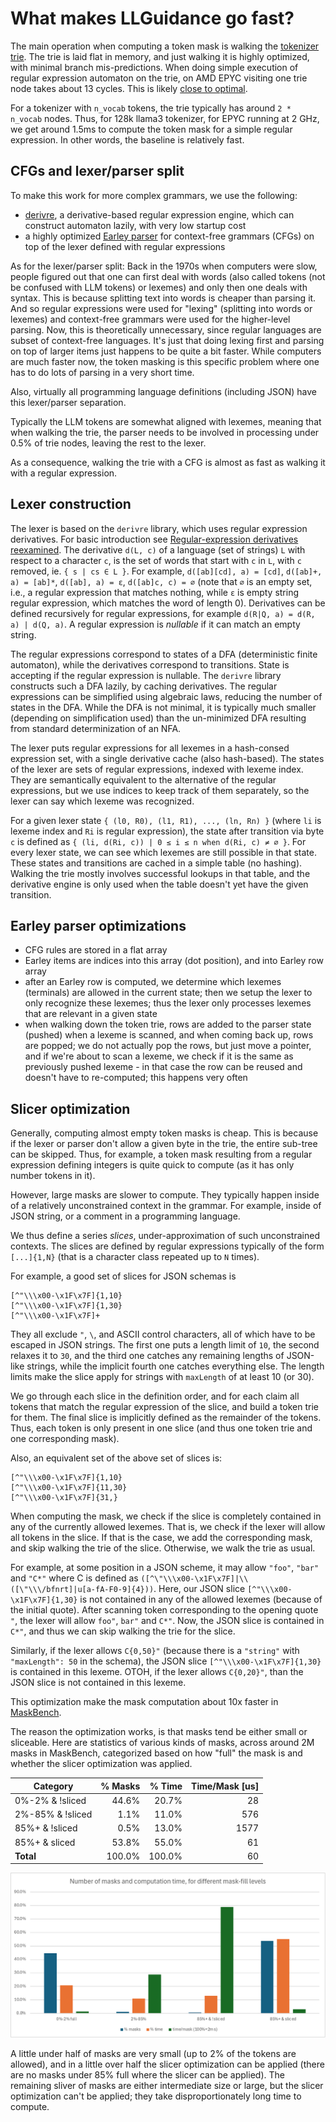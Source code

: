# What makes LLGuidance go fast?

The main operation when computing a token mask is walking the [tokenizer trie](./toktrie.md).
The trie is laid flat in memory, and just walking it is highly optimized,
with minimal branch mis-predictions.
When doing simple execution of regular expression automaton on the trie,
on AMD EPYC visiting one trie node takes about 13 cycles.
This is likely [close to optimal](./toktrie.md#actual-code).

For a tokenizer with `n_vocab` tokens, the trie typically has around `2 * n_vocab` nodes.
Thus, for 128k llama3 tokenizer, for EPYC running at 2 GHz,
we get around 1.5ms to compute the token mask for a simple regular expression.
In other words, the baseline is relatively fast.

## CFGs and lexer/parser split

To make this work for more complex grammars, we use the following:

- [derivre](https://github.com/microsoft/derivre), a derivative-based regular expression engine,
  which can construct automaton lazily, with very low startup cost
- a highly optimized
  [Earley parser](https://en.wikipedia.org/wiki/Earley_parser)
  for context-free grammars (CFGs)
  on top of the lexer defined with regular expressions

As for the lexer/parser split:
Back in the 1970s when computers were slow, people figured out that one can
first deal with words
(also called tokens (not be confused with LLM tokens) or lexemes)
and only then one deals with syntax.
This is because splitting text into words is cheaper than parsing it.
And so regular expressions were used for "lexing"
(splitting into words or lexemes) and context-free grammars were
used for the higher-level parsing.
Now, this is theoretically unnecessary, since regular languages are
subset of context-free languages.
It's just that doing lexing first and parsing on top of larger items just
happens to be quite a bit faster.
While computers are much faster now, the token masking is this specific problem where one has to do lots of parsing in a very short time.

Also, virtually all programming language definitions (including JSON)
have this lexer/parser separation.

Typically the LLM tokens are somewhat aligned with lexemes,
meaning that when walking the trie,
the parser needs to be involved in processing under 0.5% of trie nodes,
leaving the rest to the lexer.

As a consequence, walking the trie with a CFG is almost as fast as walking it with a regular expression.

## Lexer construction

The lexer is based on the `derivre` library, which uses regular expression derivatives.
For basic introduction see
[Regular-expression derivatives reexamined](https://www.khoury.northeastern.edu/home/turon/re-deriv.pdf).
The derivative `d(L, c)` of a language (set of strings) `L` with respect to a character `c`,
is the set of words that start with `c` in `L`, with `c` removed, ie. `{ s | cs ∈ L }`.
For example, `d([ab][cd], a) = [cd]`, `d([ab]+, a) = [ab]*`, `d([ab], a) = ε`, `d([ab]c, c) = ∅`
(note that `∅` is an empty set, i.e., a regular expression that matches nothing,
while `ε` is empty string regular expression, which matches the word of length 0).
Derivatives can be defined recursively for regular expressions,
for example `d(R|Q, a) = d(R, a) | d(Q, a)`.
A regular expression is _nullable_ if it can match an empty string.

The regular expressions correspond to states of a DFA
(deterministic finite automaton),
while the derivatives correspond to transitions.
State is accepting if the regular expression is nullable.
The `derivre` library constructs such a DFA lazily, by caching derivatives.
The regular expressions can be simplified using algebraic laws,
reducing the number of states in the DFA.
While the DFA is not minimal, it is typically much smaller
(depending on simplification used) than the
un-minimized DFA resulting from standard determinization of an NFA.

The lexer puts regular expressions for all lexemes in a hash-consed
expression set, with a single derivative cache (also hash-based).
The states of the lexer are sets of regular expressions, indexed
with lexeme index.
They are semantically equivalent to the alternative of the regular
expressions, but we use indices to keep track of them separately,
so the lexer can say which lexeme was recognized.

For a given lexer state `{ (l0, R0), (l1, R1), ..., (ln, Rn) }`
(where `li` is lexeme index and `Ri` is regular expression),
the state after transition via byte `c` is defined as
`{ (li, d(Ri, c)) | 0 ≤ i ≤ n when d(Ri, c) ≠ ∅ }`.
For every lexer state, we can see which lexemes are still possible in that state.
These states and transitions are cached in a simple table (no hashing).
Walking the trie mostly involves successful lookups in that table,
and the derivative engine is only used when the table doesn't yet have the
given transition.


## Earley parser optimizations

- CFG rules are stored in a flat array
- Earley items are indices into this array (dot position), and into Earley row array
- after an Earley row is computed, we determine which lexemes (terminals) are
  allowed in the current state; then we setup the lexer to only recognize these lexemes;
  thus the lexer only processes lexemes that are relevant in a given state
- when walking down the token trie, rows are added to the parser state (pushed)
  when a lexeme is scanned,
  and when coming back up, rows are popped;
  we do not actually pop the rows, but just move a pointer, and if we're
  about to scan a lexeme, we check if it is the same as previously pushed
  lexeme - in that case the row can be reused and doesn't have to re-computed;
  this happens very often

## Slicer optimization

Generally, computing almost empty token masks is cheap.
This is because if the lexer or parser don't allow a given byte
in the trie, the entire sub-tree can be skipped.
Thus, for example, a token mask resulting from a regular expression defining
integers is quite quick to compute (as it has only number tokens in it).

However, large masks are slower to compute.
They typically happen inside of a relatively unconstrained context in the grammar.
For example, inside of JSON string, or a comment in a programming language.

We thus define a series _slices_, under-approximation of such unconstrained contexts.
The slices are defined by regular expressions typically of the form `[...]{1,N}`
(that is a character class repeated up to `N` times).

For example, a good set of slices for JSON schemas is 

```regex
[^"\\\x00-\x1F\x7F]{1,10}
[^"\\\x00-\x1F\x7F]{1,30}
[^"\\\x00-\x1F\x7F]+
```

They all exclude `"`, `\`, and ASCII control characters, all of which have to
be escaped in JSON strings.
The first one puts a length limit of `10`, the second relaxes it to `30`,
and the third one catches any remaining lengths of JSON-like strings,
while the implicit fourth one catches everything else.
The length limits make the slice apply for strings with `maxLength` of at least
10 (or 30).

We go through each slice in the definition order,
and for each claim all tokens that match the regular expression of the slice,
and build a token trie for them.
The final slice is implicitly defined as the remainder of the tokens.
Thus, each token is only present in one slice (and thus one token trie and one corresponding mask).

Also, an equivalent set of the above set of slices is:

```regex
[^"\\\x00-\x1F\x7F]{1,10}
[^"\\\x00-\x1F\x7F]{11,30}
[^"\\\x00-\x1F\x7F]{31,}
```

When computing the mask,
we check if the slice is completely contained in any of the currently allowed lexemes.
That is, we check if the lexer will allow all tokens in the slice.
If that is the case, we add the corresponding mask, and skip walking the trie of the slice.
Otherwise, we walk the trie as usual.

For example, at some position in a JSON scheme,
it may allow `"foo"`, `"bar"` and `"C*"` where C is defined as
`([^\"\\\x00-\x1F\x7F]|\\([\"\\\/bfnrt]|u[a-fA-F0-9]{4}))`.
Here, our JSON slice `[^"\\\x00-\x1F\x7F]{1,30}` is not contained
in any of the allowed lexemes (because of the initial quote).
After scanning token corresponding to the opening quote `"`,
the lexer will allow `foo"`, `bar"` and `C*"`.
Now, the JSON slice is contained in `C*"`,
and thus we can skip walking the trie for the slice.

Similarly, if the lexer allows `C{0,50}"` (because there is a `"string"`
with `"maxLength": 50` in the schema), the JSON slice `[^"\\\x00-\x1F\x7F]{1,30}` is contained in this lexeme.
OTOH, if the lexer allows `C{0,20}"`, than the JSON slice is not contained in this lexeme.

This optimization make the mask computation about 10x faster in [MaskBench](https://github.com/guidance-ai/jsonschemabench/tree/main/maskbench).

The reason the optimization works, is that masks tend be either small or sliceable.
Here are statistics of various kinds of masks, across around 2M masks in MaskBench,
categorized based on how "full" the mask is and whether the slicer optimization was applied.

| Category            |  % Masks |    % Time | Time/Mask [us] |
|---------------------|---------:|----------:|---------------:|
| 0%-2% & !sliced     |    44.6% |     20.7% |             28 |
| 2%-85% & !sliced    |     1.1% |     11.0% |            576 |
| 85%+ & !sliced      |     0.5% |     13.0% |           1577 |
| 85%+ & sliced       |    53.8% |     55.0% |             61 |
| **Total**           |   100.0% |    100.0% |             60 |

![Plot of the table above](mask_plot.png)

A little under half of masks are very small (up to 2% of the tokens are allowed),
and in a little over half the slicer optimization can be applied
(there are no masks under 85% full where the slicer can be applied).
The remaining sliver of masks are either intermediate size or large, but the slicer optimization can't be applied; they take disproportionately long time to compute.
